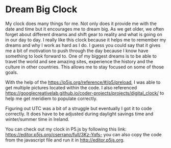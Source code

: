 # Dream Big Clock

My clock does many things for me. Not only does it provide me with the date and time but it encourages me to dream big. As we get older, we often forget about different dreams and shift gear to reality and what is going on in our day to day. I really like this clock because it helps me to remember my dreams and why I work as hard as I do. I guess you could say that it gives me a bit of motivation to push through the day because I know have something to look forward to. One of my biggest dreams is to be able to travel the world and see amazing sites, experience the history and the culture in other countries. This allows me to stay focused on some of those goals.

With the help of the https://p5js.org/reference/#/p5/preload, I was able to get multiple pictures located within the code. I also referenced https://googlecreativelab.github.io/coder-projects/projects/digital_clock/ to help me get meridiem to populate correctly.

Figuring out UTC was a bit of a struggle but eventually I got it to code correctly. It does have to be adjusted during daylight savings time and winter/summer time in Ireland.


You can check out my clock in P5.js by following this link: https://editor.p5js.org/cserrano/full/3Kz-Yqfs- you can also copy the code from the javascript file and run it in http://editor.p5js.org.
